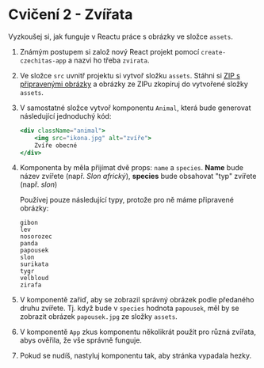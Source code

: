 # Cvičení 2 - Zvířata

Vyzkoušej si, jak funguje v Reactu práce s obrázky ve složce `assets`.

1. Známým postupem si založ nový React projekt pomocí `create-czechitas-app` a nazvi ho třeba `zvirata`.

2. Ve složce `src` uvnitř projektu si vytvoř složku `assets`. Stáhni si [ZIP s připravenými obrázky](https://github.com/Czechitas-React-podklady/React-lekce-04/raw/main/cviceni-03-zvirata/zvirata-podklady.zip) a obrázky ze ZIPu zkopíruj do vytvořené složky `assets`.

3. V samostatné složce vytvoř komponentu `Animal`, která bude generovat následující jednoduchý kód:

	```jsx
	<div className="animal">
		<img src="ikona.jpg" alt="zvíře">
		Zvíře obecné
	</div>
	```

4. Komponenta by měla přijímat dvě props: `name` a `species`. **Name** bude název zvířete (např. *Slon africký*), **species** bude obsahovat "typ" zvířete (např. *slon*)

	Používej pouze následující typy, protože pro ně máme připravené obrázky:

	```
	gibon
	lev
	nosorozec
	panda
	papousek
	slon
	surikata
	tygr
	velbloud
	zirafa
	```

5. V komponentě zařiď, aby se zobrazil správný obrázek podle předaného druhu zvířete. Tj. když bude v `species` hodnota `papousek`, měl by se zobrazit obrázek `papousek.jpg` ze složky `assets`.

6. V komponentě `App` zkus komponentu několikrát použít pro různá zvířata, abys ověřila, že vše správně funguje.

7. Pokud se nudíš, nastyluj komponentu tak, aby stránka vypadala hezky.
